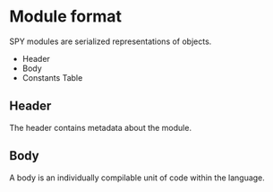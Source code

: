 # Module format

SPY modules are serialized representations of objects.

- Header
- Body
- Constants Table

## Header
The header contains metadata about the module.

## Body
A body is an individually compilable unit of code within the language.